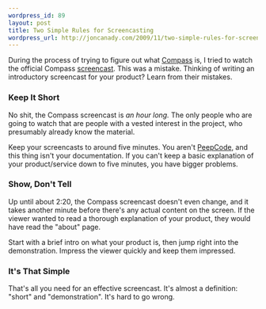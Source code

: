 ```yaml
--- 
wordpress_id: 89
layout: post
title: Two Simple Rules for Screencasting
wordpress_url: http://joncanady.com/2009/11/two-simple-rules-for-screencasting/
---
```

During the process of trying to figure out what [Compass](http://compass-style.org/) is, I tried to watch the official Compass [screencast](http://wiki.github.com/chriseppstein/compass). This was a mistake. Thinking of writing an introductory screencast for your product? Learn from their mistakes.

### Keep It Short

No shit, the Compass screencast is *an hour long.*  The only people who are going to watch that are people with a vested interest in the project, who presumably already know the material.

Keep your screencasts to around five minutes. You aren't  [PeepCode](http://peepcode.com/), and this thing isn't your documentation. If you can't keep a basic explanation of your product/service down to five minutes, you have bigger problems.

### Show, Don't Tell

Up until about 2:20, the Compass screencast doesn't even change, and it takes another minute before there's any actual content on the screen. If the viewer wanted to read a thorough explanation of your product, they would have read the "about" page. 

Start with a brief intro on what your product is, then jump right into the demonstration. Impress the viewer quickly and keep them impressed.

### It's That Simple

That's all you need for an effective screencast. It's almost a definition: "short" and "demonstration". It's hard to go wrong.
